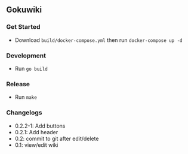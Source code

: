 ## Gokuwiki

### Get Started
- Download `build/docker-compose.yml` then run `docker-compose up -d`

### Development
- Run `go build`

### Release
- Run `make`

### Changelogs
- 0.2.2-1: Add buttons
- 0.2.1: Add header
- 0.2: commit to git after edit/delete
- 0.1: view/edit wiki
